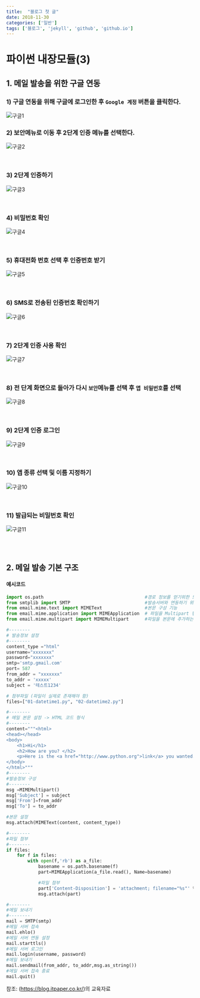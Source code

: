 ```yaml
---
title:  "블로그 첫 글"
date: 2018-11-30
categories: ['일반']
tags: ['블로그', 'jekyll', 'github', 'github.io']
---
```


# 파이썬 내장모듈(3)

## 1. 메일 발송을 위한 구글 연동
### 1) 구글 연동을 위해 구글에 로그인한 후 `Google 계정` 버튼을 클릭한다.

![구글1](Image/chapter22/1_google1.JPG)
<br>

### 2) 보안메뉴로 이동 후 2단계 인증 메뉴를 선택한다.

![구글2](Image/chapter22/2_google2.JPG)

<br>

### 3) 2단계 인증하기

![구글3](Image/chapter22/3_google3.JPG)

<br>

### 4) 비밀번호 확인

![구글4](Image/chapter22/4_google4.JPG)

<br>

### 5) 휴대전화 번호 선택 후 인증번호 받기

![구글5](Image/chapter22/5_google5.JPG)

<br>

### 6) SMS로 전송된 인증번호 확인하기

![구글6](Image/chapter22/6_google6.JPG)

<br>

### 7) 2단계 인증 사용 확인

![구글7](Image/chapter22/7_google7.JPG)

<br>

### 8) 전 단계 화면으로 돌아가 다시 `보안`메뉴를 선택 후 `앱 비밀번호`를 선택

![구글8](Image/chapter22/8_google8.JPG)

<br>

### 9) 2단계 인증 로그인

![구글9](Image/chapter22/9_google9.JPG)

<br>

### 10) 앱 종류 선택 및 이름 지정하기

![구글10](Image/chapter22/10_google10.JPG)

<br>

### 11) 발급되는 비밀번호 확인

![구글11](Image/chapter22/11_google11.JPG)

<br><br>

## 2. 메일 발송 기본 구조

#### 예시코드

```python
import os.path                                      #경로 정보를 얻기위한 모듈
from smtplib import SMTP                            #발송서버와 연동하기 위한 모듈
from email.mime.text import MIMEText                #본문 구성 기능
from email.mime.application import MIMEApplication  # 파일을 Multipart 형식으로 변환
from email.mime.multipart import MIMEMultipart      #파일을 본문에 추가하는 기능 제공

#--------
# 발송정보 설정
#--------
content_type ="html"
username="xxxxxxx"
password="xxxxxxx"
smtp='smtp.gmail.com'
port= 587
from_addr = "xxxxxxx"
to_addr = 'xxxxx'
subject = '테스트1234'

# 첨부파일 (파일이 실제로 존재해야 함)
files=["01-datetime1.py", "02-datetime2.py"]

#--------
# 메일 본문 설정 -> HTML 코드 형식
#--------
content="""<html>
<head></head>
<body>
	<h1>Hi</h1>
	<h2>How are you? </h2>
	<p>Here is the <a href="http://www.python.org">link</a> you wanted.</p>
</body>
</html>"""
#--------
#발송정보 구성
#--------
msg =MIMEMultipart()
msg['Subject'] = subject
msg['From']=from_addr
msg['To'] = to_addr

#본문 설정
msg.attach(MIMEText(content, content_type))

#--------
#파일 첨부
#--------
if files:
	for f in files:
		with open(f,'rb') as a_file:
			basename = os.path.basename(f)
			part=MIMEApplication(a_file.read(), Name=basename)

			#파일 첨부
			part['Content-Disposition'] = 'attachment; filename="%s"' %basename
			msg.attach(part)

#--------
#메일 보내기
#--------
mail = SMTP(smtp)
#메일 서버 접속
mail.ehlo()
#메일 서버 연동 설정
mail.starttls()
#메일 서버 로그인
mail.login(username, password)
#메일 보내기
mail.sendmail(from_addr, to_addr,msg.as_string())
#메일 서버 접속 종료
mail.quit()
```

참조: (https://blog.itpaper.co.kr/)의 교육자료
